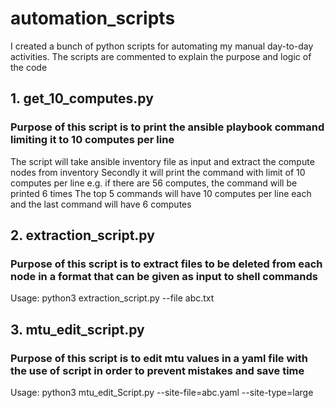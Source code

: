 # automation_scripts
I created a bunch of python scripts for automating my manual day-to-day activities. The scripts are commented to explain the purpose and logic of the code

## 1. get_10_computes.py

### Purpose of this script is to print the ansible playbook command limiting it to 10 computes per line
The script will take ansible inventory file as input and extract the compute nodes from inventory
Secondly it will print the command with limit of 10 computes per line
e.g. if there are 56 computes, the command will be printed 6 times
The top 5 commands will have 10 computes per line each and the last command will have 6 computes

## 2. extraction_script.py

### Purpose of this script is to extract files to be deleted from each node in a format that can be given as input to shell commands

Usage: python3 extraction_script.py --file abc.txt

## 3. mtu_edit_script.py

### Purpose of this script is to edit mtu values in a yaml file with the use of script in order to prevent mistakes and save time

Usage: python3 mtu_edit_Script.py --site-file=abc.yaml --site-type=large
